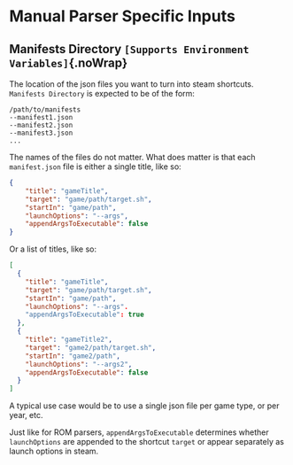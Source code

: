 # Manual Parser Specific Inputs

## Manifests Directory `[Supports Environment Variables]`{.noWrap}

The location of the json files you want to turn into steam shortcuts. `Manifests Directory` is expected to be of the form:

```
/path/to/manifests
--manifest1.json
--manifest2.json
--manifest3.json
...
```
The names of the files do not matter. What does matter is that each `manifest.json` file is either a single title, like so:
```json
{
    "title": "gameTitle",
    "target": "game/path/target.sh",
    "startIn": "game/path",
    "launchOptions": "--args",
    "appendArgsToExecutable": false
}
```
Or a list of titles, like so:
```json
[
  {
    "title": "gameTitle",
    "target": "game/path/target.sh",
    "startIn": "game/path",
    "launchOptions": "--args".
    "appendArgsToExecutable": true
  },
  {
    "title": "gameTitle2",
    "target": "game2/path/target.sh",
    "startIn": "game2/path",
    "launchOptions": "--args2",
    "appendArgsToExecutable": false
  }
]
```

A typical use case would be to use a single json file per game type, or per year, etc.

Just like for ROM parsers, `appendArgsToExecutable` determines whether `launchOptions` are appended to the shortcut `target` or appear separately as launch options in steam.
